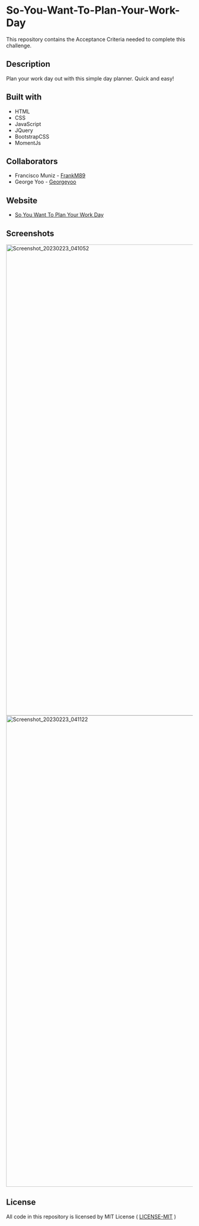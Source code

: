 # So-You-Want-To-Plan-Your-Work-Day

This repository contains the Acceptance Criteria needed to complete this challenge.

## Description

Plan your work day out with this simple day planner. Quick and easy!

## Built with
<ul>
  <li>HTML<br></li>
  <li>CSS<br></li>
  <li>JavaScript<br></li>
  <li>JQuery</li>
  <li>BootstrapCSS</li>
  <li>MomentJs</li>
 </ul>

## Collaborators
 <ul>
   <li>Francisco Muniz - <a href="https://github.com/FrankM89">FrankM89</a></li>
   <li>George Yoo - <a href="https://github.com/Georgeyoo">Georgeyoo</a></li>
 </ul>
      
## Website
  <ul>
      <li> <a href="https://frankm89.github.io/So-You-Want-To-Plan-Your-Work-Day/">So You Want To Plan Your Work Day</a></li>
  </ul>
  
## Screenshots
<img width="1273" alt="Screenshot_20230223_041052" src="https://user-images.githubusercontent.com/114839168/221061129-87bb81e2-c5d6-488a-8315-63f7b78d822d.png">
<img width="1274" alt="Screenshot_20230223_041122" src="https://user-images.githubusercontent.com/114839168/221061139-7ea8ebef-778f-447b-8832-13c55f2f4815.png">


## License

All code in this repository is licensed by MIT License ( <a href="https://github.com/FrankM89/So-You-Want-To-Plan-Your-Work-Day/blob/master/LICENSE">LICENSE-MIT</a> )
